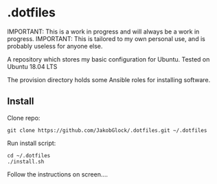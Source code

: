 # .dotfiles

IMPORTANT: This is a work in progress and will always be a work in progress.
IMPORTANT: This is tailored to my own personal use, and is probably useless for anyone else.

A repository which stores my basic configuration for Ubuntu.
Tested on Ubuntu 18.04 LTS

The provision directory holds some Ansible roles for installing software.

## Install

Clone repo:

`git clone https://github.com/JakobGlock/.dotfiles.git ~/.dotfiles`

Run install script:

```
cd ~/.dotfiles
./install.sh
```

Follow the instructions on screen....
